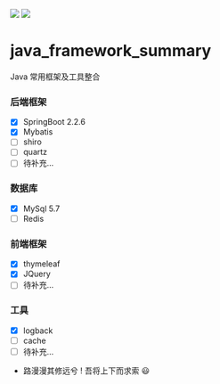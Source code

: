 ![](https://img.shields.io/badge/Language-Java-blue.svg)
![](https://img.shields.io/badge/Framework-SpringBoot-brightgreen.svg)
# java_framework_summary
Java 常用框架及工具整合

### 后端框架
- [x] SpringBoot 2.2.6
- [x] Mybatis
- [ ] shiro
- [ ] quartz
- [ ] 待补充...

### 数据库
- [x] MySql 5.7
- [ ] Redis
 
### 前端框架
- [x] thymeleaf
- [x] JQuery
- [ ] 待补充...

### 工具
- [x] logback
- [ ] cache
- [ ] 待补充...

+ 路漫漫其修远兮
! 吾将上下而求索
:smiley:
